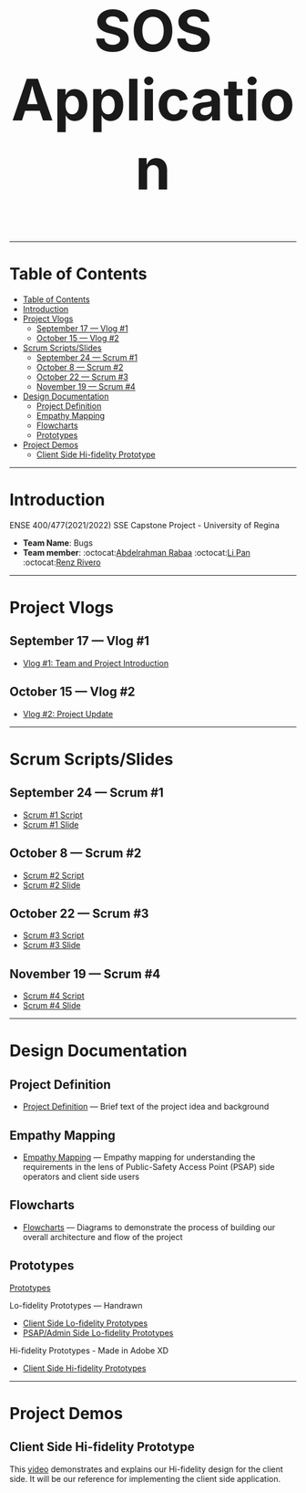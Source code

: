 <h1 align="center" style="font-size:100px" >
  SOS Application
</h1>

---

# Table of Contents
- [Table of Contents](#table-of-contents)
- [Introduction](#introduction)
- [Project Vlogs](#project-vlogs)
  - [September 17 — Vlog #1](#september-17--vlog-1)
  - [October 15 — Vlog #2](#october-15--vlog-2)
- [Scrum Scripts/Slides](#scrum-scriptsslides)
  - [September 24 — Scrum #1](#september-24--scrum-1)
  - [October 8 — Scrum #2](#october-8--scrum-2)
  - [October 22 — Scrum #3](#october-22--scrum-3)
  - [November 19 — Scrum #4](#november-19--scrum-4)
- [Design Documentation](#design-documentation)
  - [Project  Definition](#project--definition)
  - [Empathy Mapping](#empathy-mapping)
  - [Flowcharts](#flowcharts)
  - [Prototypes](#prototypes)
- [Project Demos](#project-demos)
  - [Client Side Hi-fidelity Prototype](#client-side-hi-fidelity-prototype)

---

# Introduction
ENSE 400/477(2021/2022) SSE Capstone Project - University of Regina 
- **Team Name**: Bugs
- **Team member**: :octocat:[Abdelrahman Rabaa](https://github.com/Rabaa-basha) :octocat:[Li Pan](https://github.com/panli200) :octocat:[Renz Rivero](https://github.com/renzrivero)

---

# Project Vlogs
## September 17 — Vlog #1
- [Vlog #1: Team and Project Introduction](https://youtu.be/ziVtzf-9uPU)
## October 15 — Vlog #2
- [Vlog #2: Project Update](https://youtu.be/kcOifqv1obA)

---

# Scrum Scripts/Slides
## September 24 — Scrum #1
- [Scrum #1 Script](https://github.com/panli200/SOSApp/blob/main/Presentations/Scrums/Scrum-Scripts/Scrum%231.pdf)
- [Scrum #1 Slide](https://github.com/panli200/SOSApp/blob/main/Presentations/Scrums/Scrum-Slides/Capstone-Scrum%231-Slide.pdf)
## October 8 — Scrum #2
- [Scrum #2 Script](https://github.com/panli200/SOSApp/blob/main/Presentations/Scrums/Scrum-Scripts/Scrum%232.pdf)
- [Scrum #2 Slide](https://github.com/panli200/SOSApp/blob/main/Presentations/Scrums/Scrum-Slides/Capstone-Scrum%232-Slide.pdf)
## October 22 — Scrum #3
- [Scrum #3 Script](https://github.com/panli200/SOSApp/blob/main/Presentations/Scrums/Scrum-Scripts/Scrum%233.pdf)
- [Scrum #3 Slide](https://github.com/panli200/SOSApp/blob/main/Presentations/Scrums/Scrum-Slides/Capstone-Scrum%233-Slide.pdf)
## November 19 — Scrum #4
- [Scrum #4 Script](https://github.com/panli200/SOSApp/blob/main/Presentations/Scrums/Scrum-Scripts/Scrum%234.pdf)
- [Scrum #4 Slide](https://github.com/panli200/SOSApp/blob/main/Presentations/Scrums/Scrum-Slides/Capstone-Scrum%234-Slide.pdf)

---

# Design Documentation
## Project  Definition
- [Project Definition](https://github.com/panli200/SOSApp/tree/main/Documentation/Project-Definition) — Brief text of the project idea and background

## Empathy Mapping
- [Empathy Mapping](https://github.com/panli200/SOSApp/tree/main/Documentation/Empathy-Maps) — Empathy mapping for understanding the requirements in the lens of Public-Safety Access Point (PSAP) side operators and client side users

## Flowcharts
- [Flowcharts](https://github.com/panli200/SOSApp/tree/main/Documentation/Flowcharts) — Diagrams to demonstrate the process of building our overall architecture and flow of the project

## Prototypes
[Prototypes](https://github.com/panli200/SOSApp/tree/main/Documentation/Design-Prototypes)

Lo-fidelity Prototypes — Handrawn
- [Client Side Lo-fidelity Prototypes](https://github.com/panli200/SOSApp/tree/main/Documentation/Design-Prototypes/User-Client-Side/Lofi-Prototypes)
- [PSAP/Admin Side Lo-fidelity Prototypes](https://github.com/panli200/SOSApp/tree/main/Documentation/Design-Prototypes/PSAP-Admin-Side/Lofi-Prototypes)

Hi-fidelity Prototypes - Made in Adobe XD
- [Client Side Hi-fidelity Prototypes](https://github.com/panli200/SOSApp/tree/main/Documentation/Design-Prototypes/User-Client-Side/Hifi-Prototypes)

---
  
# Project Demos

## Client Side Hi-fidelity Prototype
This [video](https://drive.google.com/file/d/1QpDGlHGbElFlKYlJ61Bs_GObXn-j4FUU/view?usp=sharing) demonstrates and explains our Hi-fidelity design for the client side. It will be our reference for implementing the client side application.
